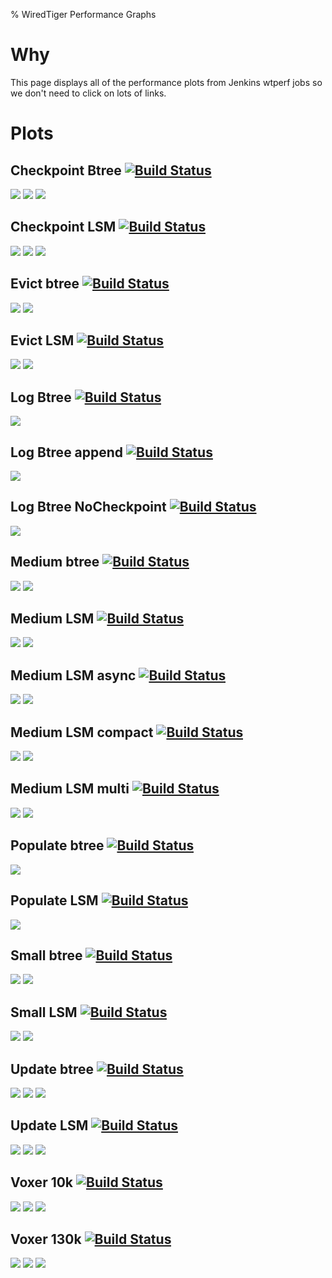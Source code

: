 % WiredTiger Performance Graphs

# Why

This page displays all of the performance plots from Jenkins wtperf jobs so we don't need to click on lots of links.

# Plots

## Checkpoint Btree [![Build Status](http://build.wiredtiger.com:8080/buildStatus/icon?job=wiredtiger-perf-ckpt-btree)](http://build.wiredtiger.com:8080/job/wiredtiger-perf-ckpt-btree/)

[![](http://build.wiredtiger.com:8080/job/wiredtiger-perf-ckpt-btree/plot/getPlot?index=0&width=750&height=450)](http://build.wiredtiger.com:8080/job/wiredtiger-perf-ckpt-btree/plot)
[![](http://build.wiredtiger.com:8080/job/wiredtiger-perf-ckpt-btree/plot/getPlot?index=1&width=750&height=450)](http://build.wiredtiger.com:8080/job/wiredtiger-perf-ckpt-btree/plot)
[![](http://build.wiredtiger.com:8080/job/wiredtiger-perf-ckpt-btree/plot/getPlot?index=2&width=750&height=450)](http://build.wiredtiger.com:8080/job/wiredtiger-perf-ckpt-btree/plot)

## Checkpoint LSM [![Build Status](http://build.wiredtiger.com:8080/buildStatus/icon?job=wiredtiger-perf-ckpt-lsm)](http://build.wiredtiger.com:8080/job/wiredtiger-perf-ckpt-lsm/)

[![](http://build.wiredtiger.com:8080/job/wiredtiger-perf-ckpt-lsm/plot/getPlot?index=0&width=750&height=450)](http://build.wiredtiger.com:8080/job/wiredtiger-perf-ckpt-lsm/plot)
[![](http://build.wiredtiger.com:8080/job/wiredtiger-perf-ckpt-lsm/plot/getPlot?index=1&width=750&height=450)](http://build.wiredtiger.com:8080/job/wiredtiger-perf-ckpt-lsm/plot)
[![](http://build.wiredtiger.com:8080/job/wiredtiger-perf-ckpt-lsm/plot/getPlot?index=2&width=750&height=450)](http://build.wiredtiger.com:8080/job/wiredtiger-perf-ckpt-lsm/plot)

## Evict btree [![Build Status](http://build.wiredtiger.com:8080/buildStatus/icon?job=wiredtiger-perf-evict-btree)](http://build.wiredtiger.com:8080/job/wiredtiger-perf-evict-btree/)

[![](http://build.wiredtiger.com:8080/job/wiredtiger-perf-evict-btree/plot/getPlot?index=0&width=750&height=450)](http://build.wiredtiger.com:8080/job/wiredtiger-perf-evict-btree/plot)
[![](http://build.wiredtiger.com:8080/job/wiredtiger-perf-evict-btree/plot/getPlot?index=1&width=750&height=450)](http://build.wiredtiger.com:8080/job/wiredtiger-perf-evict-btree/plot)

## Evict LSM [![Build Status](http://build.wiredtiger.com:8080/buildStatus/icon?job=wiredtiger-perf-evict-lsm)](http://build.wiredtiger.com:8080/job/wiredtiger-perf-evict-lsm/)

[![](http://build.wiredtiger.com:8080/job/wiredtiger-perf-evict-lsm/plot/getPlot?index=0&width=750&height=450)](http://build.wiredtiger.com:8080/job/wiredtiger-perf-evict-lsm/plot)
[![](http://build.wiredtiger.com:8080/job/wiredtiger-perf-evict-lsm/plot/getPlot?index=1&width=750&height=450)](http://build.wiredtiger.com:8080/job/wiredtiger-perf-evict-lsm/plot)

## Log Btree [![Build Status](http://build.wiredtiger.com:8080/buildStatus/icon?job=wiredtiger-perf-log)](http://build.wiredtiger.com:8080/job/wiredtiger-perf-log)

[![](http://build.wiredtiger.com:8080/job/wiredtiger-perf-log/plot/getPlot?index=0&width=750&height=450)](http://build.wiredtiger.com:8080/job/wiredtiger-perf-log/plot)

## Log Btree append [![Build Status](http://build.wiredtiger.com:8080/buildStatus/icon?job=wiredtiger-perf-log-append)](http://build.wiredtiger.com:8080/job/wiredtiger-perf-log-append)

[![](http://build.wiredtiger.com:8080/job/wiredtiger-perf-log-append/plot/getPlot?index=0&width=750&height=450)](http://build.wiredtiger.com:8080/job/wiredtiger-perf-log-append/plot)

## Log Btree NoCheckpoint [![Build Status](http://build.wiredtiger.com:8080/buildStatus/icon?job=wiredtiger-perf-log-no-ckpt)](http://build.wiredtiger.com:8080/job/wiredtiger-perf-log-no-ckpt)

[![](http://build.wiredtiger.com:8080/job/wiredtiger-perf-log-no-ckpt/plot/getPlot?index=0&width=750&height=450)](http://build.wiredtiger.com:8080/job/wiredtiger-perf-log-no-ckpt/plot)

## Medium btree [![Build Status](http://build.wiredtiger.com:8080/buildStatus/icon?job=wiredtiger-perf-med-btree)](http://build.wiredtiger.com:8080/job/wiredtiger-perf-med-btree/)

[![](http://build.wiredtiger.com:8080/job/wiredtiger-perf-med-btree/plot/getPlot?index=0&width=750&height=450)](http://build.wiredtiger.com:8080/job/wiredtiger-perf-med-btree/plot)
[![](http://build.wiredtiger.com:8080/job/wiredtiger-perf-med-btree/plot/getPlot?index=1&width=750&height=450)](http://build.wiredtiger.com:8080/job/wiredtiger-perf-med-btree/plot)

## Medium LSM [![Build Status](http://build.wiredtiger.com:8080/buildStatus/icon?job=wiredtiger-perf-med-lsm)](http://build.wiredtiger.com:8080/job/wiredtiger-perf-med-lsm/)

[![](http://build.wiredtiger.com:8080/job/wiredtiger-perf-med-lsm/plot/getPlot?index=0&width=750&height=450)](http://build.wiredtiger.com:8080/job/wiredtiger-perf-med-lsm/plot)
[![](http://build.wiredtiger.com:8080/job/wiredtiger-perf-med-lsm/plot/getPlot?index=1&width=750&height=450)](http://build.wiredtiger.com:8080/job/wiredtiger-perf-med-lsm/plot)

## Medium LSM async [![Build Status](http://build.wiredtiger.com:8080/buildStatus/icon?job=wiredtiger-perf-med-async-lsm)](http://build.wiredtiger.com:8080/job/wiredtiger-perf-med-async-lsm/)

[![](http://build.wiredtiger.com:8080/job/wiredtiger-perf-med-async-lsm/plot/getPlot?index=0&width=750&height=450)](http://build.wiredtiger.com:8080/job/wiredtiger-perf-med-async-lsm/plot)
[![](http://build.wiredtiger.com:8080/job/wiredtiger-perf-med-async-lsm/plot/getPlot?index=1&width=750&height=450)](http://build.wiredtiger.com:8080/job/wiredtiger-perf-med-async-lsm/plot)

## Medium LSM compact [![Build Status](http://build.wiredtiger.com:8080/buildStatus/icon?job=wiredtiger-perf-med-lsm-compact)](http://build.wiredtiger.com:8080/job/wiredtiger-perf-med-lsm-compact/)

[![](http://build.wiredtiger.com:8080/job/wiredtiger-perf-med-lsm-compact/plot/getPlot?index=0&width=750&height=450)](http://build.wiredtiger.com:8080/job/wiredtiger-perf-med-lsm-compact/plot)
[![](http://build.wiredtiger.com:8080/job/wiredtiger-perf-med-lsm-compact/plot/getPlot?index=1&width=750&height=450)](http://build.wiredtiger.com:8080/job/wiredtiger-perf-med-lsm-compact/plot)

## Medium LSM multi [![Build Status](http://build.wiredtiger.com:8080/buildStatus/icon?job=wiredtiger-perf-med-multi-lsm)](http://build.wiredtiger.com:8080/job/wiredtiger-perf-med-multi-lsm/)

[![](http://build.wiredtiger.com:8080/job/wiredtiger-perf-med-multi-lsm/plot/getPlot?index=0&width=750&height=450)](http://build.wiredtiger.com:8080/job/wiredtiger-perf-med-multi-lsm/plot)
[![](http://build.wiredtiger.com:8080/job/wiredtiger-perf-med-multi-lsm/plot/getPlot?index=1&width=750&height=450)](http://build.wiredtiger.com:8080/job/wiredtiger-perf-med-multi-lsm/plot)

## Populate btree [![Build Status](http://build.wiredtiger.com:8080/buildStatus/icon?job=wiredtiger-perf-populate-btree)](http://build.wiredtiger.com:8080/job/wiredtiger-perf-med-populate-btree/)

[![](http://build.wiredtiger.com:8080/job/wiredtiger-perf-populate-btree/plot/getPlot?index=0&width=750&height=450)](http://build.wiredtiger.com:8080/job/wiredtiger-perf-populate-btree/plot)

## Populate LSM [![Build Status](http://build.wiredtiger.com:8080/buildStatus/icon?job=wiredtiger-perf-populate-lsm)](http://build.wiredtiger.com:8080/job/wiredtiger-perf-populate-lsm/)

[![](http://build.wiredtiger.com:8080/job/wiredtiger-perf-populate-lsm/plot/getPlot?index=0&width=750&height=450)](http://build.wiredtiger.com:8080/job/wiredtiger-perf-populate-lsm/plot)

## Small btree [![Build Status](http://build.wiredtiger.com:8080/buildStatus/icon?job=wiredtiger-perf-small-btree)](http://build.wiredtiger.com:8080/job/wiredtiger-perf-small-btree/)

[![](http://build.wiredtiger.com:8080/job/wiredtiger-perf-small-btree/plot/getPlot?index=0&width=750&height=450)](http://build.wiredtiger.com:8080/job/wiredtiger-perf-small-btree/plot)
[![](http://build.wiredtiger.com:8080/job/wiredtiger-perf-small-btree/plot/getPlot?index=1&width=750&height=450)](http://build.wiredtiger.com:8080/job/wiredtiger-perf-small-btree/plot)

## Small LSM [![Build Status](http://build.wiredtiger.com:8080/buildStatus/icon?job=wiredtiger-perf-small-lsm)](http://build.wiredtiger.com:8080/job/wiredtiger-perf-small-lsm/)

[![](http://build.wiredtiger.com:8080/job/wiredtiger-perf-small-lsm/plot/getPlot?index=0&width=750&height=450)](http://build.wiredtiger.com:8080/job/wiredtiger-perf-small-lsm/plot)
[![](http://build.wiredtiger.com:8080/job/wiredtiger-perf-small-lsm/plot/getPlot?index=1&width=750&height=450)](http://build.wiredtiger.com:8080/job/wiredtiger-perf-small-lsm/plot)

## Update btree [![Build Status](http://build.wiredtiger.com:8080/buildStatus/icon?job=wiredtiger-perf-update-btree)](http://build.wiredtiger.com:8080/job/wiredtiger-perf-update-btree/)

[![](http://build.wiredtiger.com:8080/job/wiredtiger-perf-update-btree/plot/getPlot?index=0&width=750&height=450)](http://build.wiredtiger.com:8080/job/wiredtiger-perf-update-btree/plot)
[![](http://build.wiredtiger.com:8080/job/wiredtiger-perf-update-btree/plot/getPlot?index=1&width=750&height=450)](http://build.wiredtiger.com:8080/job/wiredtiger-perf-update-btree/plot)
[![](http://build.wiredtiger.com:8080/job/wiredtiger-perf-update-btree/plot/getPlot?index=2&width=750&height=450)](http://build.wiredtiger.com:8080/job/wiredtiger-perf-update-btree/plot)

## Update LSM [![Build Status](http://build.wiredtiger.com:8080/buildStatus/icon?job=wiredtiger-perf-update-lsm)](http://build.wiredtiger.com:8080/job/wiredtiger-perf-update-lsm/)

[![](http://build.wiredtiger.com:8080/job/wiredtiger-perf-update-lsm/plot/getPlot?index=0&width=750&height=450)](http://build.wiredtiger.com:8080/job/wiredtiger-perf-update-lsm/plot)
[![](http://build.wiredtiger.com:8080/job/wiredtiger-perf-update-lsm/plot/getPlot?index=1&width=750&height=450)](http://build.wiredtiger.com:8080/job/wiredtiger-perf-update-lsm/plot)
[![](http://build.wiredtiger.com:8080/job/wiredtiger-perf-update-lsm/plot/getPlot?index=2&width=750&height=450)](http://build.wiredtiger.com:8080/job/wiredtiger-perf-update-lsm/plot)

## Voxer 10k [![Build Status](http://build.wiredtiger.com:8080/buildStatus/icon?job=wiredtiger-perf-voxer-10k)](http://build.wiredtiger.com:8080/job/wiredtiger-perf-voxer-10k/)

[![](http://build.wiredtiger.com:8080/job/wiredtiger-perf-voxer-10k/plot/getPlot?index=0&width=750&height=450)](http://build.wiredtiger.com:8080/job/wiredtiger-perf-voxer-10k/plot)
[![](http://build.wiredtiger.com:8080/job/wiredtiger-perf-voxer-10k/plot/getPlot?index=1&width=750&height=450)](http://build.wiredtiger.com:8080/job/wiredtiger-perf-voxer-10k/plot)
[![](http://build.wiredtiger.com:8080/job/wiredtiger-perf-voxer-10k/plot/getPlot?index=2&width=750&height=450)](http://build.wiredtiger.com:8080/job/wiredtiger-perf-voxer-10k/plot)

## Voxer 130k [![Build Status](http://build.wiredtiger.com:8080/buildStatus/icon?job=wiredtiger-perf-voxer-130k)](http://build.wiredtiger.com:8080/job/wiredtiger-perf-voxer-130k/)

[![](http://build.wiredtiger.com:8080/job/wiredtiger-perf-voxer-130k/plot/getPlot?index=0&width=750&height=450)](http://build.wiredtiger.com:8080/job/wiredtiger-perf-voxer-130k/plot)
[![](http://build.wiredtiger.com:8080/job/wiredtiger-perf-voxer-130k/plot/getPlot?index=1&width=750&height=450)](http://build.wiredtiger.com:8080/job/wiredtiger-perf-voxer-130k/plot)
[![](http://build.wiredtiger.com:8080/job/wiredtiger-perf-voxer-130k/plot/getPlot?index=2&width=750&height=450)](http://build.wiredtiger.com:8080/job/wiredtiger-perf-voxer-130k/plot)
